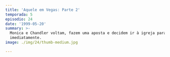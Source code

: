```yaml
---
title: 'Aquele em Vegas: Parte 2'
temporada: 5
episodio: 24
date: '1999-05-20'
summary: >-
  Monica e Chandler voltam, fazem uma aposta e decidem ir à igreja para se casar
  imediatamente.
image: ./img/24/thumb-medium.jpg

---
```

